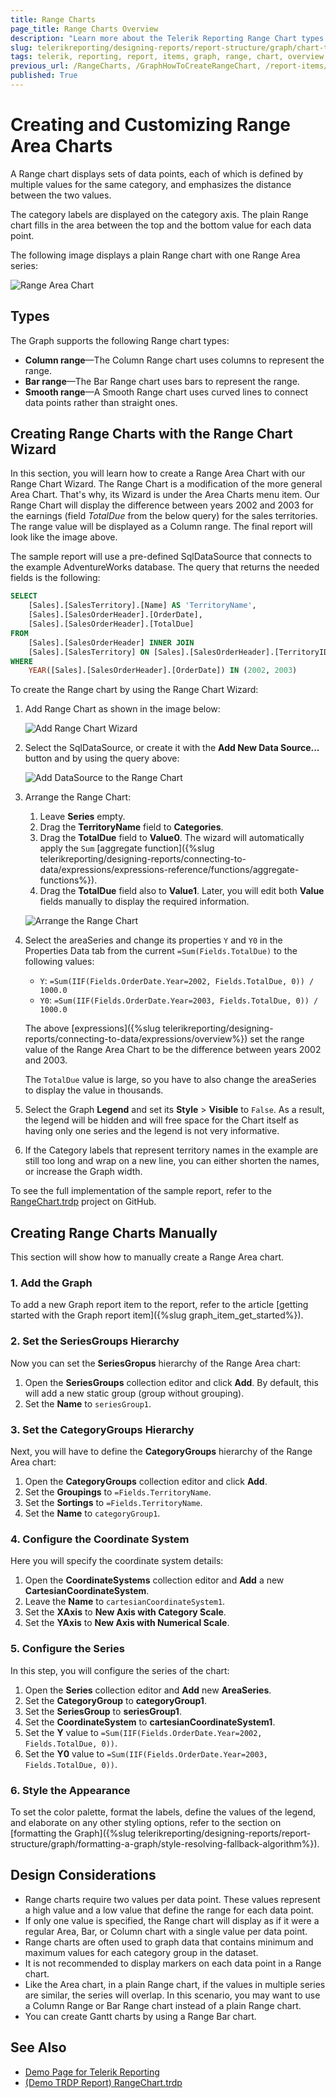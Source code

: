 ```yaml
---
title: Range Charts
page_title: Range Charts Overview
description: "Learn more about the Telerik Reporting Range Chart types supported by the Graph report item and learn how to create a Range Area chart."
slug: telerikreporting/designing-reports/report-structure/graph/chart-types/range-charts/overview
tags: telerik, reporting, report, items, graph, range, chart, overview, creating
previous_url: /RangeCharts, /GraphHowToCreateRangeChart, /report-items/graph/chart-types/range-charts/overview, /report-items/graph/chart-types/range-charts/how-to-create-range-chart
published: True
---
```


# Creating and Customizing Range Area Charts

A Range chart displays sets of data points, each of which is defined by multiple values for the same category, and emphasizes the distance between the two values. 

The category labels are displayed on the category axis. The plain Range chart fills in the area between the top and the bottom value for each data point.

The following image displays a plain Range chart with one Range Area series: 

![Range Area Chart](images/RangeChartWizardPreview.png)

## Types

The Graph supports the following Range chart types: 

* __Column range__&mdash;The Column Range chart uses columns to represent the range.
* __Bar range__&mdash;The Bar Range chart uses bars to represent the range. 
* __Smooth range__&mdash;A Smooth Range chart uses curved lines to connect data points rather than straight ones.

## Creating Range Charts with the Range Chart Wizard

In this section, you will learn how to create a Range Area Chart with our Range Chart Wizard.
The Range Chart is a modification of the more general Area Chart. That's why, its Wizard is under the Area Charts menu item. Our Range Chart will display the difference between years 2002 and 2003 for the earnings (field _TotalDue_ from the below query) for the sales territories. The range value will be displayed as a Column range. The final report will look like the image above.

The sample report will use a pre-defined SqlDataSource that connects to the example AdventureWorks database. The query that returns the needed fields is the following:

````SQL
SELECT
	[Sales].[SalesTerritory].[Name] AS 'TerritoryName',
	[Sales].[SalesOrderHeader].[OrderDate],
	[Sales].[SalesOrderHeader].[TotalDue]
FROM
	[Sales].[SalesOrderHeader] INNER JOIN
	[Sales].[SalesTerritory] ON [Sales].[SalesOrderHeader].[TerritoryID] = [Sales].[SalesTerritory].[TerritoryID]
WHERE
	YEAR([Sales].[SalesOrderHeader].[OrderDate]) IN (2002, 2003)
````


To create the Range chart by using the Range Chart Wizard: 

1. Add Range Chart as shown in the image below:

	![Add Range Chart Wizard](images/RangeChartWizardAdd.png)

1. Select the SqlDataSource, or create it with the **Add New Data Source...** button and by using the query above:

	![Add DataSource to the Range Chart](images/RangeChartWizardDataSource.png)

1. Arrange the Range Chart:

	1. Leave **Series** empty.
	1. Drag the __TerritoryName__ field to **Categories**.
	1. Drag the __TotalDue__ field to **Value0**. The wizard will automatically apply the `Sum` [aggregate function]({%slug telerikreporting/designing-reports/connecting-to-data/expressions/expressions-reference/functions/aggregate-functions%}).
	1. Drag the __TotalDue__ field also to **Value1**. Later, you will edit both **Value** fields manually to display the required information.

	![Arrange the Range Chart](images/RangeChartWizardArrangeFields.png)

1. Select the areaSeries and change its properties `Y` and `Y0` in the Properties Data tab from the current `=Sum(Fields.TotalDue)` to the following values:

	* `Y`:	`=Sum(IIF(Fields.OrderDate.Year=2002, Fields.TotalDue, 0)) / 1000.0`
	* `Y0`:	`=Sum(IIF(Fields.OrderDate.Year=2003, Fields.TotalDue, 0)) / 1000.0`

	The above [expressions]({%slug telerikreporting/designing-reports/connecting-to-data/expressions/overview%}) set the range value of the Range Area Chart to be the difference between years 2002 and 2003.

	The `TotalDue` value is large, so you have to also change the areaSeries to display the value in thousands.

1. Select the Graph **Legend** and set its **Style** > **Visible** to `False`. As a result, the legend will be hidden and will free space for the Chart itself as having only one series and the legend is not very informative.

1. If the Category labels that represent territory names in the example are still too long and wrap on a new line, you can either shorten the names, or increase the Graph width.

To see the full implementation of the sample report, refer to the [RangeChart.trdp](https://github.com/telerik/reporting-samples/blob/master/graph-samples/RangeChart.trdp) project on GitHub.

## Creating Range Charts Manually

This section will show how to manually create a Range Area chart.

### 1. Add the Graph

To add a new Graph report item to the report, refer to the article [getting started with the Graph report item]({%slug graph_item_get_started%}).

### 2. Set the SeriesGroups Hierarchy

Now you can set the **SeriesGropus** hierarchy of the Range Area chart:

1. Open the __SeriesGroups__ collection editor and click __Add__. By default, this will add a new static group (group without grouping).
1. Set the __Name__ to `seriesGroup1`.

### 3. Set the CategoryGroups Hierarchy

Next, you will have to define the **CategoryGroups** hierarchy of the Range Area chart:

1. Open the __CategoryGroups__ collection editor and click __Add__.
1. Set the __Groupings__ to `=Fields.TerritoryName`.
1. Set the __Sortings__ to `=Fields.TerritoryName`.
1. Set the __Name__ to `categoryGroup1`.

### 4. Configure the Coordinate System

Here you will specify the coordinate system details:

1. Open the __CoordinateSystems__ collection editor and __Add__ a new __CartesianCoordinateSystem__.
1. Leave the __Name__ to `cartesianCoordinateSystem1`.
1. Set the __XAxis__ to __New Axis with Category Scale__.
1. Set the __YAxis__ to __New Axis with Numerical Scale__.

### 5. Configure the Series

In this step, you will configure the series of the chart:

1. Open the __Series__ collection editor and __Add__ new __AreaSeries__.
1. Set the __CategoryGroup__ to __categoryGroup1__.
1. Set the __SeriesGroup__ to __seriesGroup1__.
1. Set the __CoordinateSystem__ to __cartesianCoordinateSystem1__.
1. Set the __Y__ value to `=Sum(IIF(Fields.OrderDate.Year=2002, Fields.TotalDue, 0))`.
1. Set the __Y0__ value to `=Sum(IIF(Fields.OrderDate.Year=2003, Fields.TotalDue, 0))`.

### 6. Style the Appearance

To set the color palette, format the labels, define the values of the legend, and elaborate on any other styling options, refer to the section on [formatting the Graph]({%slug telerikreporting/designing-reports/report-structure/graph/formatting-a-graph/style-resolving-fallback-algorithm%}).

## Design Considerations

* Range charts require two values per data point. These values represent a high value and a low value that define the range for each data point.
* If only one value is specified, the Range chart will display as if it were a regular Area, Bar, or Column chart with a single value per data point.
* Range charts are often used to graph data that contains minimum and maximum values for each category group in the dataset.
* It is not recommended to display markers on each data point in a Range chart.
* Like the Area chart, in a plain Range chart, if the values in multiple series are similar, the series will overlap. In this scenario, you may want to use a Column Range or Bar Range chart instead of a plain Range chart.
* You can create Gantt charts by using a Range Bar chart.

## See Also

* [Demo Page for Telerik Reporting](https://demos.telerik.com/reporting)
* [(Demo TRDP Report) RangeChart.trdp](https://github.com/telerik/reporting-samples/blob/master/graph-samples/RangeChart.trdp)
